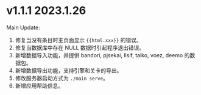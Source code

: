 # v1.1.1 2023.1.26

Main Update:

1. 修复当没有条目时主页面显示 `{{html.xxx}}` 的错误。
2. 修复当数据库中存在 NULL 数据时引起程序退出错误。
3. 新增数据导入功能，并提供 bandori, pjsekai, llsif, taiko, voez, deemo 的数据包。
4. 新增数据导出功能，支持引擎和关卡的导出。
5. 修改服务器启动方式为 `./main serve`。
6. 新增应用帮助信息。